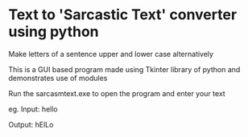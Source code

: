 # Text to 'Sarcastic Text' converter using python
Make letters of a sentence upper and lower case alternatively

This is a GUI based program made using Tkinter library of python and demonstrates use of modules

Run the sarcasmtext.exe to open the program and enter your text

eg. Input:  hello

   Output: hElLo
